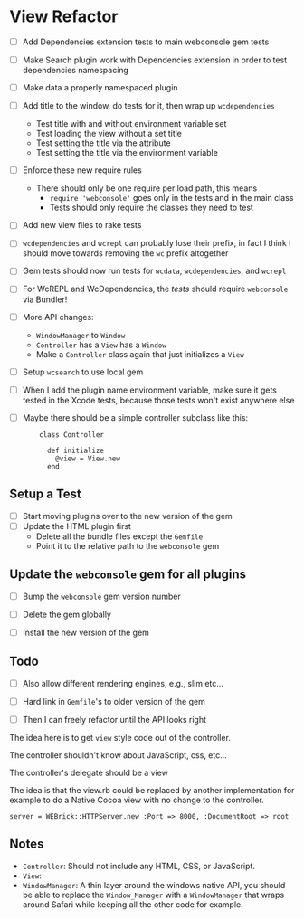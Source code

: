 # View Refactor

* [ ] Add Dependencies extension tests to main webconsole gem tests
* [ ] Make Search plugin work with Dependencies extension in order to test dependencies namespacing
* [ ] Make data a properly namespaced plugin
* [ ] Add title to the window, do tests for it, then wrap up `wcdependencies`
	* Test title with and without environment variable set
	* Test loading the view without a set title
	* Test setting the title via the attribute
	* Test setting the title via the environment variable
* [ ] Enforce these new require rules
	* There should only be one require per load path, this means
		* `require 'webconsole'` goes only in the tests and in the main class
		* Tests should only require the classes they need to test
* [ ] Add new view files to rake tests
* [ ] `wcdependencies` and `wcrepl` can probably lose their prefix, in fact I think I should move towards removing the `wc` prefix altogether
* [ ] Gem tests should now run tests for `wcdata`, `wcdependencies`, and `wcrepl`
* [ ] For WcREPL and WcDependencies, the *tests* should require `webconsole` via Bundler!
* [ ] More API changes:
	* `WindowManager` to `Window`
	* `Controller` has a `View` has a `Window`
	* Make a `Controller` class again that just initializes a `View`
* [ ] Setup `wcsearch` to use local gem
* [ ] When I add the plugin name environment variable, make sure it gets tested in the Xcode tests, because those tests won't exist anywhere else
* [ ] Maybe there should be a simple controller subclass like this:

		  class Controller

		    def initialize
		      @view = View.new
		    end


## Setup a Test

* [ ] Start moving plugins over to the new version of the gem
* [ ] Update the HTML plugin first
	* Delete all the bundle files except the `Gemfile`
	* Point it to the relative path to the `webconsole` gem

## Update the `webconsole` gem for all plugins

* [ ] Bump the `webconsole` gem version number
* [ ] Delete the gem globally
* [ ] Install the new version of the gem


## Todo


* [ ] Also allow different rendering engines, e.g., slim etc...

* [ ] Hard link in `Gemfile`'s to older version of the gem
* [ ] Then I can freely refactor until the API looks right

The idea here is to get `view` style code out of the controller.

The controller shouldn't know about JavaScript, css, etc...

The controller's delegate should be a view

The idea is that the view.rb could be replaced by another implementation for example to do a Native Cocoa view with no change to the controller.

	server = WEBrick::HTTPServer.new :Port => 8000, :DocumentRoot => root


## Notes

* `Controller`: Should not include any HTML, CSS, or JavaScript. 
* `View`: 
* `WindowManager`: A thin layer around the windows native API, you should be able to replace the `Window_Manager` with a `WindowManager` that wraps around Safari while keeping all the other code for example.